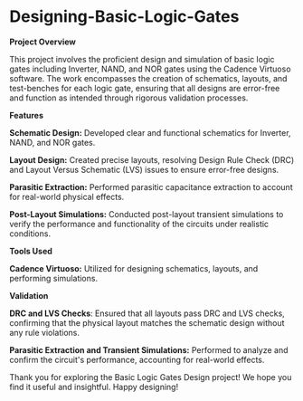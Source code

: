 # Designing-Basic-Logic-Gates
**Project Overview**

This project involves the proficient design and simulation of basic logic gates including Inverter, NAND, and NOR gates using the Cadence Virtuoso software. The work encompasses the creation of schematics, layouts, and test-benches for each logic gate, ensuring that all designs are error-free and function as intended through rigorous validation processes.

**Features**

**Schematic Design:** Developed clear and functional schematics for Inverter, NAND, and NOR gates.

**Layout Design:** Created precise layouts, resolving Design Rule Check (DRC) and Layout Versus Schematic (LVS) issues to ensure error-free designs.

**Parasitic Extraction:** Performed parasitic capacitance extraction to account for real-world physical effects.

**Post-Layout Simulations:** Conducted post-layout transient simulations to verify the performance and functionality of the circuits under realistic conditions.

**Tools Used**

**Cadence Virtuoso:** Utilized for designing schematics, layouts, and performing simulations.

**Validation**

**DRC and LVS Checks**: Ensured that all layouts pass DRC and LVS checks, confirming that the physical layout matches the schematic design without any rule violations.

**Parasitic Extraction and Transient Simulations:** Performed to analyze and confirm the circuit's performance, accounting for real-world effects.

Thank you for exploring the Basic Logic Gates Design project! We hope you find it useful and insightful. Happy designing!
